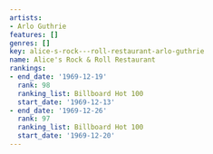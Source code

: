 ```yaml
---
artists:
- Arlo Guthrie
features: []
genres: []
key: alice-s-rock---roll-restaurant-arlo-guthrie
name: Alice's Rock & Roll Restaurant
rankings:
- end_date: '1969-12-19'
  rank: 98
  ranking_list: Billboard Hot 100
  start_date: '1969-12-13'
- end_date: '1969-12-26'
  rank: 97
  ranking_list: Billboard Hot 100
  start_date: '1969-12-20'
---
```


